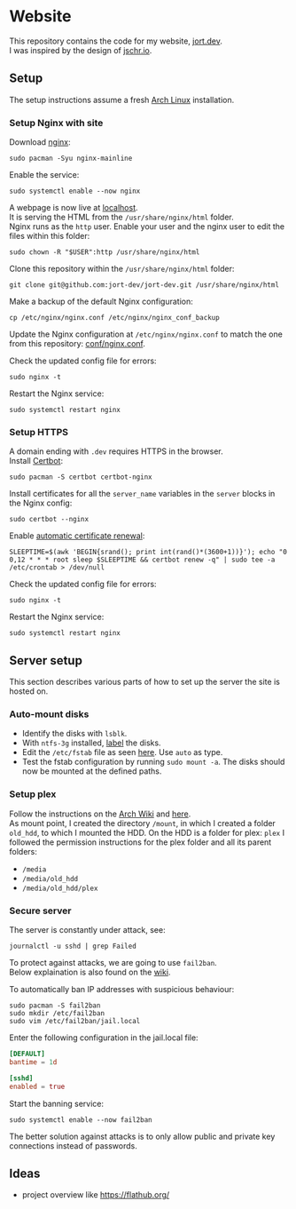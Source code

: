 # Website
This repository contains the code for my website, [jort.dev](https://jort.dev).  
I was inspired by the design of [jschr.io](https://jschr.io/).

## Setup
The setup instructions assume a fresh [Arch Linux](https://wiki.archlinux.org/) installation.

### Setup Nginx with site

Download [nginx](https://wiki.archlinux.org/title/Nginx):
```shell
sudo pacman -Syu nginx-mainline
```
Enable the service:
```shell
sudo systemctl enable --now nginx
```
A webpage is now live at [localhost](http://localhost).  
It is serving the HTML from the `/usr/share/nginx/html` folder.  
Nginx runs as the `http` user. 
Enable your user and the nginx user to edit the files within this folder:
```shell
sudo chown -R "$USER":http /usr/share/nginx/html
```
Clone this repository within the `/usr/share/nginx/html` folder:
```shell
git clone git@github.com:jort-dev/jort-dev.git /usr/share/nginx/html
```
Make a backup of the default Nginx configuration:
```shell
cp /etc/nginx/nginx.conf /etc/nginx/nginx_conf_backup
```
Update the Nginx configuration at `/etc/nginx/nginx.conf` to match the one from this repository: [conf/nginx.conf](conf/nginx.conf).  

Check the updated config file for errors:
```shell
sudo nginx -t
```
Restart the Nginx service:
```shell
sudo systemctl restart nginx
```

### Setup HTTPS
A domain ending with `.dev` requires HTTPS in the browser.  
Install [Certbot](https://wiki.archlinux.org/title/Certbot):
```shell
sudo pacman -S certbot certbot-nginx
```
Install certificates for all the `server_name` variables in the `server` blocks in the Nginx config:
```shell
sudo certbot --nginx
```
Enable [automatic certificate renewal](https://eff-certbot.readthedocs.io/en/stable/using.html#setting-up-automated-renewal):
```shell
SLEEPTIME=$(awk 'BEGIN{srand(); print int(rand()*(3600+1))}'); echo "0 0,12 * * * root sleep $SLEEPTIME && certbot renew -q" | sudo tee -a /etc/crontab > /dev/null
```
Check the updated config file for errors:
```shell
sudo nginx -t
```
Restart the Nginx service:
```shell
sudo systemctl restart nginx
```


## Server setup
This section describes various parts of how to set up the server the site is hosted on.

### Auto-mount disks
* Identify the disks with `lsblk`.  
* With `ntfs-3g` installed, [label](https://wiki.archlinux.org/title/Persistent_block_device_naming#by-label) the disks.  
* Edit the `/etc/fstab` file as seen [here](https://wiki.archlinux.org/title/Fstab#Usage). Use `auto` as type.  
* Test the fstab configuration by running `sudo mount -a`. The disks should now be mounted at the defined paths.  

### Setup plex
Follow the instructions on the [Arch Wiki](https://wiki.archlinux.org/title/Plex) and [here](https://gist.github.com/pjobson/3811b73740a3a09597511c18be845a6c).  
As mount point, I created the directory `/mount`, in which I created a folder `old_hdd`, to which I mounted the HDD.
On the HDD is a folder for plex: `plex`
I followed the permission instructions for the plex folder and all its parent folders: 
 * `/media`
 * `/media/old_hdd`
 * `/media/old_hdd/plex`


### Secure server
The server is constantly under attack, see:
```shell
journalctl -u sshd | grep Failed
```
To protect against attacks, we are going to use `fail2ban`.  
Below explaination is also found on the [wiki](https://wiki.archlinux.org/title/Fail2ban).  

To automatically ban IP addresses with suspicious behaviour:
```shell
sudo pacman -S fail2ban
sudo mkdir /etc/fail2ban
sudo vim /etc/fail2ban/jail.local
```
Enter the following configuration in the jail.local file:
```conf
[DEFAULT]
bantime = 1d

[sshd]
enabled = true
```
Start the banning service:
```shell
sudo systemctl enable --now fail2ban
```

The better solution against attacks is to only allow public and private key connections instead of passwords.


## Ideas
* project overview like https://flathub.org/







